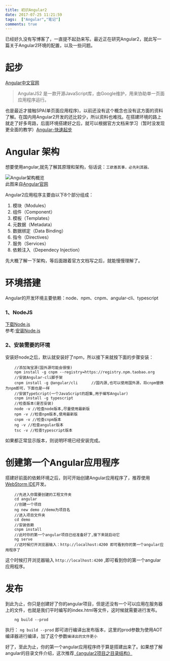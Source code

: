 ```yaml
---
title: 初识Angular2
date: 2017-07-25 11:21:59
tags:  ["Angular","笔记"]
comments: true
---
```

已经好久没有写博客了，一直提不起劲来写。最近正在研究Angular2，就此写一篇关于Angular2环境的配置，以及一些问题。
<!-- more -->

# 起步

[Angular中文官网](https://angular.cn/)   

> AngularJS2 是一款开源JavaScript库，由Google维护，用来协助单一页面应用程序运行。    

也是最近才接触SPA(单页面应用程序)，以前还没有这个概念也没有这方面的资料了解。在国内用Angular2开发的还比较少，所以资料也难找。在搭建环境的路上就走了好多弯路，后面环境搭建好之后，就可以根据官方文档来学习（暂时没发现更全面的教学）[Angular-快速起步](https://angular.cn/docs/ts/latest/quickstart.html)  

# Angular 架构

想要使用angular,就先了解其原理和架构，俗话说：`工欲善其事，必先利其器。` 

![Angular架构概览](/img/angular/overview.png)   
此图来自[Angular官网](https://angular.cn/docs/ts/latest/guide/architecture.html)   

Angular2应用程序主要由以下8个部分组成：   

1. 模块（Modules）
2. 组件（Component）
3. 模板（Templates）
4. 元数据（Metadata）
5. 数据绑定（Data Binding）
6. 指令（Directives）
7. 服务（Services）
8. 依赖注入（Dependecy Injection）

先大概了解一下架构，等后面跟着官方文档写之后，就能慢慢理解了。

#  环境搭建   

Angular的开发环境主要依赖：node、npm、cnpm、angular-cli、typescript

### 1、NodeJS   

[下载Node.js](https://nodejs.org/en/download/)   
参考:[安装Node.js](http://www.runoob.com/nodejs/nodejs-install-setup.html)   
   
### 2、安装需要的环境   

安装好node之后，默认就安装好了npm，所以接下来就按下面的步骤安装：

```
	//添加淘宝源(国外源可能会很慢)
	npm install -g cnpm --registry=https://registry.npm.taobao.org
	//安装Angular-cli脚手架
	cnpm install -g @angular/cli      //国内源,也可以使用国外源，将cnpm替换为npm即可，下面也是一样
	//安装TypeScript(一个JavaScript的超集,用于编写Angular)
	cnpm install -g typescript
	//检查版本(是否安装)
	node -v //检查node版本,尽量使用最新版
	npm -v //检查npm版本,使用最新版
	cnpm -v //检查cnpm版本
	ng -v //检查angular版本
	tsc -v //检查typescript版本
```

如果都正常显示版本，则说明环境已经安装完成。   

#  创建第一个Angular应用程序

搭建好前面的依赖环境之后，则可开始创建Angular应用程序了，推荐使用[WebStorm IDE](http://www.jetbrains.com/webstorm/)开发。   


```
	//先进入你需要创建的工程文件夹
	cd angular
	//创建一个项目
	ng new demo //demo为项目名
	//进入项目文件夹
	cd demo
	//安装依赖
	cnpm install
	//此时你的第一个angular项目已经准备好了,接下来就启动它
	ng serve
	//这时候打开浏览器输入：http://localhost:4200 即可看到你的第一个angular应用程序了
```

这个时候打开浏览器输入 `http://localhost:4200` ,即可看到你的第一个angular应用程序。


# 发布

到此为止，你只是创建好了你的angular项目，但是还没有一个可以应用在服务器上的文件，也就是我们平时编写的index.html等文件，这时候就需要进行发布。   

```
	ng build --prod
```

执行： `ng build --prod` 即可进行编译出发布版本，这里的prod参数为使用AOT编译器进行编译，加了这个参数`编译出的文件更小`    


好了，至此为止，你的第一个angular应用程序终于算是搭建出来了。如果想了解angular的目录文件介绍，这次推荐[《angular2项目之目录结构》](http://blog.csdn.net/yxf15732625262/article/details/71375052)  

